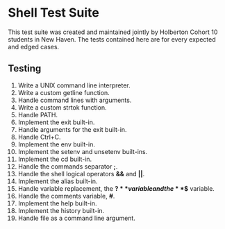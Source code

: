 # Shell Test Suite #
This test suite was created and maintained jointly by Holberton Cohort 10 students in New Haven.  The tests contained here are for every expected and edged cases.  

## Testing ##
1. Write a UNIX command line interpreter.  
2. Write a custom getline function.  
3. Handle command lines with arguments.  
4. Write a custom strtok function.  
5. Handle PATH.  
6. Implement the exit built-in.  
7. Handle arguments for the exit built-in.  
8. Handle Ctrl+C.  
9. Implement the env built-in.  
10. Implement the setenv and unsetenv built-ins.  
11. Implement the cd built-in.  
12. Handle the commands separator **;**.  
13. Handle the shell logical operators **&&** and **||**.  
14. Implement the alias built-in.  
15. Handle variable replacement, the **$?** variable and the **$$** variable.  
16. Handle the comments variable, **#**.  
17. Implement the help built-in.  
18. Implement the history built-in.  
19. Handle file as a command line argument.  
